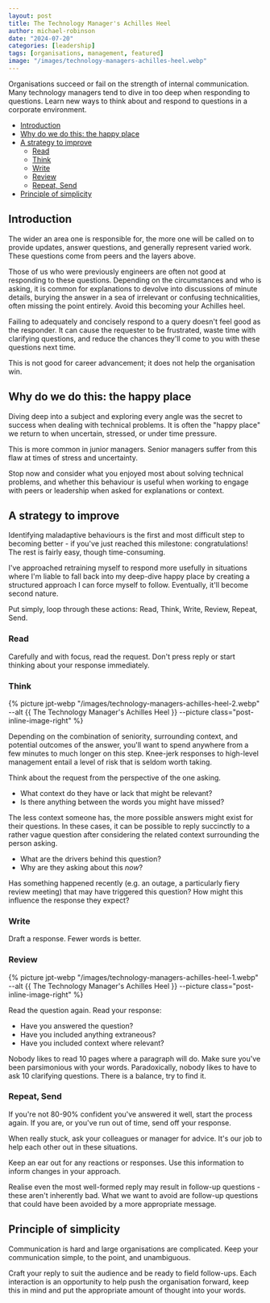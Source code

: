 ```yaml
---
layout: post
title: The Technology Manager's Achilles Heel
author: michael-robinson
date: "2024-07-20"
categories: [leadership]
tags: [organisations, management, featured]
image: "/images/technology-managers-achilles-heel.webp"
---
```


Organisations succeed or fail on the strength of internal communication. Many technology managers tend to dive in too deep when responding to questions. Learn new ways to think about and respond to questions in a corporate environment.

<!-- TOC -->

- [Introduction](#introduction)
- [Why do we do this: the happy place](#why-do-we-do-this-the-happy-place)
- [A strategy to improve](#a-strategy-to-improve)
  - [Read](#read)
  - [Think](#think)
  - [Write](#write)
  - [Review](#review)
  - [Repeat, Send](#repeat-send)
- [Principle of simplicity](#principle-of-simplicity)

<!-- /TOC -->

## Introduction

The wider an area one is responsible for, the more one will be called on to provide updates, answer questions, and generally represent varied work. These questions come from peers and the layers above.

Those of us who were previously engineers are often not good at responding to these questions. Depending on the circumstances and who is asking, it is common for explanations to devolve into discussions of minute details, burying the answer in a sea of irrelevant or confusing technicalities, often missing the point entirely. Avoid this becoming your Achilles heel.

Failing to adequately and concisely respond to a query doesn't feel good as the responder. It can cause the requester to be frustrated, waste time with clarifying questions, and reduce the chances they'll come to you with these questions next time.

This is not good for career advancement; it does not help the organisation win.

## Why do we do this: the happy place

Diving deep into a subject and exploring every angle was the secret to success when dealing with technical problems. It is often the "happy place" we return to when uncertain, stressed, or under time pressure.

This is more common in junior managers. Senior managers suffer from this flaw at times of stress and uncertainty.

Stop now and consider what you enjoyed most about solving technical problems, and whether this behaviour is useful when working to engage with peers or leadership when asked for explanations or context.

## A strategy to improve

Identifying maladaptive behaviours is the first and most difficult step to becoming better - if you've just reached this milestone: congratulations! The rest is fairly easy, though time-consuming.

I've approached retraining myself to respond more usefully in situations where I'm liable to fall back into my deep-dive happy place by creating a structured approach I can force myself to follow. Eventually, it'll become second nature.

Put simply, loop through these actions: Read, Think, Write, Review, Repeat, Send.

### Read

Carefully and with focus, read the request. Don't press reply or start thinking about your response immediately.

### Think

{% picture jpt-webp "/images/technology-managers-achilles-heel-2.webp" --alt {{ The Technology Manager's Achilles Heel }} --picture class="post-inline-image-right" %}

Depending on the combination of seniority, surrounding context, and potential outcomes of the answer, you'll want to spend anywhere from a few minutes to much longer on this step. Knee-jerk responses to high-level management entail a level of risk that is seldom worth taking.

Think about the request from the perspective of the one asking.

- What context do they have or lack that might be relevant?
- Is there anything between the words you might have missed?

The less context someone has, the more possible answers might exist for their questions. In these cases, it can be possible to reply succinctly to a rather vague question after considering the related context surrounding the person asking.

- What are the drivers behind this question?
- Why are they asking about this *now*?

Has something happened recently (e.g. an outage, a particularly fiery review meeting) that may have triggered this question? How might this influence the response they expect?

### Write

Draft a response. Fewer words is better.

### Review

{% picture jpt-webp "/images/technology-managers-achilles-heel-1.webp" --alt {{ The Technology Manager's Achilles Heel }} --picture class="post-inline-image-right" %}

Read the question again. Read your response:

- Have you answered the question?
- Have you included anything extraneous?
- Have you included context where relevant?

Nobody likes to read 10 pages where a paragraph will do. Make sure you've been parsimonious with your words. Paradoxically, nobody likes to have to ask 10 clarifying questions. There is a balance, try to find it.

### Repeat, Send

If you're not 80-90% confident you've answered it well, start the process again. If you are, or you've run out of time, send off your response.

When really stuck, ask your colleagues or manager for advice. It's our job to help each other out in these situations.

Keep an ear out for any reactions or responses. Use this information to inform changes in your approach.

Realise even the most well-formed reply may result in follow-up questions - these aren't inherently bad. What we want to avoid are follow-up questions that could have been avoided by a more appropriate message.

## Principle of simplicity

Communication is hard and large organisations are complicated. Keep your communication simple, to the point, and unambiguous.

Craft your reply to suit the audience and be ready to field follow-ups. Each interaction is an opportunity to help push the organisation forward, keep this in mind and put the appropriate amount of thought into your words.
